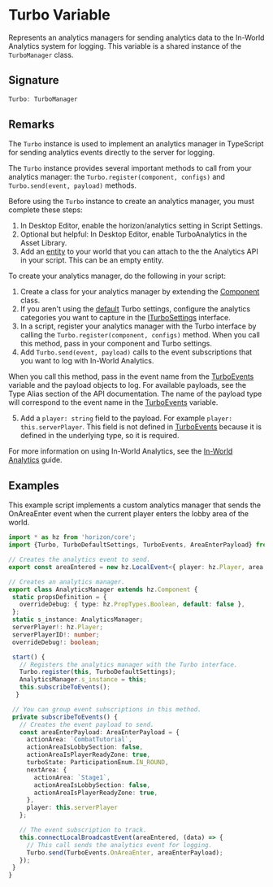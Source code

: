 # Turbo Variable

Represents an analytics managers for sending analytics data to the In-World Analytics system for logging. This variable is a shared instance of the `TurboManager` class.

## Signature

```typescript
Turbo: TurboManager
```

## Remarks

The `Turbo` instance is used to implement an analytics manager in TypeScript for sending analytics events directly to the server for logging.

The `Turbo` instance provides several important methods to call from your analytics manager: the `Turbo.register(component, configs)` and `Turbo.send(event, payload)` methods.

Before using the `Turbo` instance to create an analytics manager, you must complete these steps:

1. In Desktop Editor, enable the horizon/analytics setting in Script Settings.
2. Optional but helpful: In Desktop Editor, enable TurboAnalytics in the Asset Library.
3. Add an [entity](https://developers.meta.com/horizon-worlds/reference/2.0.0/core_entity) to your world that you can attach to the the Analytics API in your script. This can be an empty entity.

To create your analytics manager, do the following in your script:

1. Create a class for your analytics manager by extending the [Component](https://developers.meta.com/horizon-worlds/reference/2.0.0/core_component) class.
2. If you aren't using the [default](https://developers.meta.com/horizon-worlds/reference/2.0.0/analytics_turbodefaultsettings) Turbo settings, configure the analytics categories you want to capture in the [ITurboSettings](https://developers.meta.com/horizon-worlds/reference/2.0.0/analytics_iturbosettings) interface.
3. In a script, register your analytics manager with the Turbo interface by calling the `Turbo.register(component, configs)` method. When you call this method, pass in your component and Turbo settings.
4. Add `Turbo.send(event, payload)` calls to the event subscriptions that you want to log with In-World Analytics.

When you call this method, pass in the event name from the [TurboEvents](https://developers.meta.com/horizon-worlds/reference/2.0.0/analytics_turboevents) variable and the payload objects to log. For available payloads, see the Type Alias section of the API documentation. The name of the payload type will correspond to the event name in the [TurboEvents](https://developers.meta.com/horizon-worlds/reference/2.0.0/analytics_turboevents) variable.

5. Add a `player: string` field to the payload. For example `player: this.serverPlayer`. This field is not defined in [TurboEvents](https://developers.meta.com/horizon-worlds/reference/2.0.0/analytics_turboevents) because it is defined in the underlying type, so it is required.

For more information on using In-World Analytics, see the [In-World Analytics](https://developers.meta.com/horizon-worlds/learn/documentation/performance-best-practices-and-tooling/advanced/using-in-world-analytics) guide.

## Examples

This example script implements a custom analytics manager that sends the OnAreaEnter event when the current player enters the lobby area of the world.

```typescript
import * as hz from 'horizon/core';
import {Turbo, TurboDefaultSettings, TurboEvents, AreaEnterPayload} from 'horizon/analytics';

// Creates the analytics event to send.
export const areaEntered = new hz.LocalEvent<{ player: hz.Player, area: string }>("areaEntered");

// Creates an analytics manager.
export class AnalyticsManager extends hz.Component {
 static propsDefinition = {
   overrideDebug: { type: hz.PropTypes.Boolean, default: false },
 };
 static s_instance: AnalyticsManager;
 serverPlayer!: hz.Player;
 serverPlayerID!: number;
 overrideDebug!: boolean;

 start() {
   // Registers the analytics manager with the Turbo interface.
   Turbo.register(this, TurboDefaultSettings);
   AnalyticsManager.s_instance = this;
   this.subscribeToEvents();
  }

 // You can group event subscriptions in this method.
 private subscribeToEvents() {
   // Creates the event payload to send.
   const areaEnterPayload: AreaEnterPayload = {
     actionArea: `CombatTutorial`,
     actionAreaIsLobbySection: false,
     actionAreaIsPlayerReadyZone: true,
     turboState: ParticipationEnum.IN_ROUND,
     nextArea: {
       actionArea: `Stage1`,
       actionAreaIsLobbySection: false,
       actionAreaIsPlayerReadyZone: true,
     },
     player: this.serverPlayer
   };

   // The event subscription to track.
   this.connectLocalBroadcastEvent(areaEntered, (data) => {
     // This call sends the analytics event for logging.
     Turbo.send(TurboEvents.OnAreaEnter, areaEnterPayload);
   });
 }
}
```